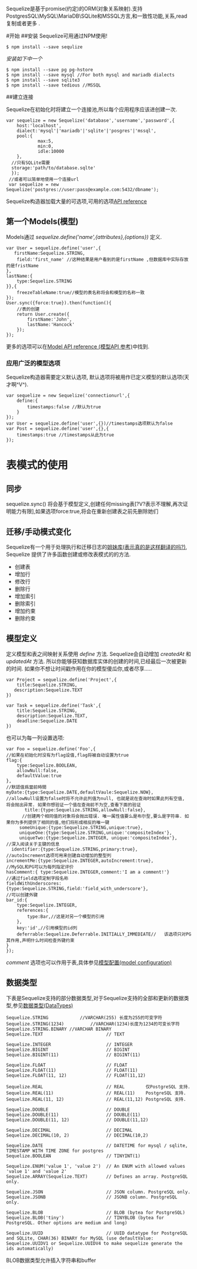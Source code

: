 Sequelize是基于promise(约定)的ORM(对象关系映射).支持PostgresSQL\MySQL\MariaDB\SQLite和MSSQL方言,和一致性功能,关系,read复制或者更多
.

#开始
##安装
Sequelize可用通过NPM使用!

	$ npm install --save sequlize

*安装如下中一个*

	$ npm install --save pg pg-hstore
	$ npm install --save mysql //For both mysql and mariadb dialects
	$ npm install --save sqlite3
	$ npm install --save tedious //MSSQL

##建立连接

Sequelize在初始化时将建立一个连接池,所以每个应用程序应该进创建一次.

	var sequelize = new Sequelize('database','username','password',{
 		host:'localhost',
        dialect:'mysql'|'mariadb'|'sqlite'|'posgres'|'mssql',
        pool:{
            	max:5,
       			min:0,
		        idle:10000
      	},
      //只有SQLite需要
      storage:'path/to/database.sqlte'
      });
     //或者可以简单地使用一个连接url
 	 var sequelize = new Sequelize('postgres://user:pass@example.com:5432/dbname');
 

Sequelize构造器加载大量的可选项,可用的选项[API reference](http://sequelize.readthedocs.org/en/latest/api/sequelize/)

## 第一个Models(模型)
Models通过 *sequelize.define('name',{attributes},{options})* 定义.

	var User = sequelize.define('user',{
       firstName:Sequelize.STRING,
      	field:'first_name' //这种结果是用户看到的是firstName ,但数据库中实际存放的是fristName
	},
	lastName:{
		type:Sequelize.STRING
	}},{
		freezeTableName:true//模型的表名称将会和模型的名称一致
	});
	User.sync({force:true}).then(function(){
		//表的创建
		return User.create({
			firstName:'John',
			lastName:'Hancock'
		});
	});

更多的选项可以在[Model API reference (模型API 参考)](http://sequelize.readthedocs.org/en/latest/api/model/)中找到.


### 应用广泛的模型选项
Sequelize构造器需要定义默认选项, 默认选项将被用作已定义模型的默认选项(天才啊^V^).
	
	var sequelize = new Sequelize('connectionurl',{
		define:{
			timestamps:false //默认为true
		}
	});
	var User = sequelize.define('user',{})//timestamps选项默认为false
	var Post = sequelize.define('user',{},{
		timestamps:true //timestamps从此为true	
	});



# 表模式的使用
## 同步

sequelize.sync() 将会基于模型定义,创建任何missing表[?V?表示不理解,再次证明能力有限],如果选项force:true,将会在重新创建表之前先删除她们

## 迁移/手动模式变化

Sequelize有一个用于处理执行和迁移日志的[姐妹库(表示真的是这样翻译的吗?)](https://github.com/sequelize/umzug), Sequelize 提供了许多函数创建或修改表模式的的方法.

- 创建表
- 增加行
- 修改行
- 删除行
- 增加索引
- 删除索引
- 增加约束
- 删除约束
## 模型定义
定义模型和表之间映射关系使用 *define* 方法.  Sequelize会自动增加 *createdAt* 和 *updatedAt* 方法. 所以你能够获知数据库实体的创建的时间,已经最后一次被更新的时间. 如果你不想让时间戳作用在你的模型傻瓜你,或者尽享.....

	var Project = sequelize.define('Project',{
		title:Sequelize.STRING,
	   description:Sequelize.TEXT
	})
		
	var Task = sequelize.define('Task',{
		title:Sequelize.STRING,
	    description:Sequelize.TEXT,
	    deadline:Sequelize.DATE
	})

也可以为每一列设置选项:

	var Foo = sequelize.define('Foo',{
	//如果在初始化时没有为flag设值,flag将被自动设置为true
	flag:{
		type:Sequelize.BOOLEAN, 
	    allowNull:false,
	    defaultValue:true
	},
	//默認值爲當前時間
	myDate:{type:Sequelize.DATE,defaultVaule:Sequelize.NOW},
    //allowNull设置为false时将不允许此列值为null, 也就是说在查询时如果此列有空值,	将会抛出异常. 如果你想验证一个值在查询前不为空,查看下面的验证
		   title:{type:Sequelize.STRING,allowNull:false},
		  //创建两个相同值的对象将会抛出错误. 唯一属性值要么是布尔型,要么是字符串. 如果你为多列提供了相同的值,他们将形成相反的唯一键
		 someUnique:{type:Sequelize.STRING,unique:true},
		 uniqueOne:{type:Sequelize.STRING,unique:'compositeIndex'},
		 uniqueTwo:{type:Sequelize.INTEGER, unique:'compositeIndex'},
    //深入阅读关于主键的信息
      identifier:{type:Sequelize.STRING,primary:true},
	//autoIncrement选项可用来创建自动增加的整型列
    incrementMe:{type:Sequelize.INTEGER,autoIncrement:true},
	//MySQL和PG可以为每列指定评价
    hasComment:{ type:Sequelize.INTEGER,comment:'I am a comment!'}
    //通过field选项定制字段名称
    fieldWithUnderscores:{type:Sequelize.STRING,field:'field_with_underscore'},
    //可以创建外键
    bar_id:{
		type:Sequelize.INTEGER,
		references:{
			type:Bar,//这是对另一个模型的引用
		},
		key:'id',//引用模型的id列
        deferrable:Sequelize.Deferrable.INITIALLY_IMMEDIATE//	该选项只对PG其作用,声明什么时间检查外键约束
	}
	});

*comment* 选项也可以作用于表,具体参见[模型配置(model configuration)](http://docs.sequelizejs.com/en/latest/docs/models-definition/#configuration)

## 数据类型
下表是Sequelize支持的部分数据类型,对于Sequelize支持的全部和更新的数据类型,参见[数据类型(DataTypes)](http://docs.sequelizejs.com/en/latest/api/datatypes/)

	Sequelize.STRING 			//VARCHAR(255) 长度为255的可变字符
	Sequelize.STRING(1234)			//VARCHAR(1234)长度为1234的可变长字符
	Sequelize.STRING.BINARY	//VARCHAR BINARY
	Sequelize.TEXT                        // TEXT
	
	Sequelize.INTEGER                     // INTEGER
	Sequelize.BIGINT                      // BIGINT
	Sequelize.BIGINT(11)                  // BIGINT(11)
	
	Sequelize.FLOAT                       // FLOAT
	Sequelize.FLOAT(11)                   // FLOAT(11)
	Sequelize.FLOAT(11, 12)               // FLOAT(11,12)
	
	Sequelize.REAL                        // REAL        仅PostgreSQL 支持.
	Sequelize.REAL(11)                    // REAL(11)    PostgreSQL 支持.
	Sequelize.REAL(11, 12)                // REAL(11,12) PostgreSQL 支持.
	
	Sequelize.DOUBLE                      // DOUBLE
	Sequelize.DOUBLE(11)                  // DOUBLE(11)
	Sequelize.DOUBLE(11, 12)              // DOUBLE(11,12)
	
	Sequelize.DECIMAL                     // DECIMAL
	Sequelize.DECIMAL(10, 2)              // DECIMAL(10,2)
	
	Sequelize.DATE                        // DATETIME for mysql / sqlite, TIMESTAMP WITH TIME ZONE for postgres
	Sequelize.BOOLEAN                     // TINYINT(1)
	
	Sequelize.ENUM('value 1', 'value 2')  // An ENUM with allowed values 'value 1' and 'value 2'
	Sequelize.ARRAY(Sequelize.TEXT)       // Defines an array. PostgreSQL only.
	
	Sequelize.JSON                        // JSON column. PostgreSQL only.
	Sequelize.JSONB                       // JSONB column. PostgreSQL only.
	
	Sequelize.BLOB                        // BLOB (bytea for PostgreSQL)
	Sequelize.BLOB('tiny')                // TINYBLOB (bytea for PostgreSQL. Other options are medium and long)
	
	Sequelize.UUID                        // UUID datatype for PostgreSQL and SQLite, CHAR(36) BINARY for MySQL (use defaultValue: Sequelize.UUIDV1 or Sequelize.UUIDV4 to make sequelize generate the ids automatically)


BLOB数据类型允许插入字符串和buffer
